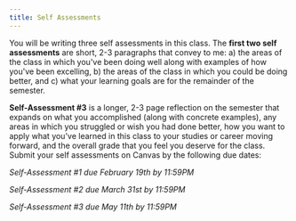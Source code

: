 ```yaml
---
title: Self Assessments
---
```


You will be writing three self assessments in this class. The **first two self assessments** are short, 2-3 paragraphs that convey to me: a) the areas of the class in which you've been doing well along with examples of how you've been excelling, b) the areas of the class in which you could be doing better, and c) what your learning goals are for the remainder of the semester. 

**Self-Assessment #3** is a longer, 2-3 page reflection on the semester that expands on what you accomplished (along with concrete examples), any areas in which you struggled or wish you had done better, how you want to apply what you've learned in this class to your studies or career moving forward, and the overall grade that you feel you deserve for the class. Submit your self assessments on Canvas by the following due dates:

*Self-Assessment #1 due February 19th by 11:59PM*

*Self-Assessment #2 due March 31st by 11:59PM*

*Self-Assessment #3 due May 11th by 11:59PM*